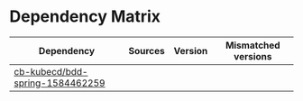 # Dependency Matrix

Dependency | Sources | Version | Mismatched versions
---------- | ------- | ------- | -------------------
[cb-kubecd/bdd-spring-1584462259](https://github.com/cb-kubecd/bdd-spring-1584462259.git) |  | []() | 
